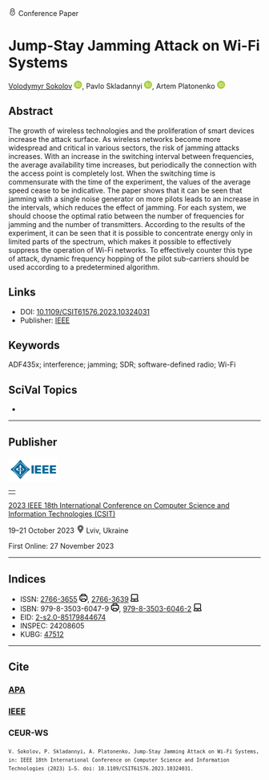 <img src="/icons/lock.svg" width="16" height="16"> Conference Paper

# Jump-Stay Jamming Attack on Wi-Fi Systems

<a href="/">Volodymyr Sokolov</a> <a href="https://orcid.org/0000-0002-9349-7946" target="_blank"><img src="/icons/orcid.svg" width="16" height="16"></a>,
Pavlo Skladannyi <a href="https://orcid.org/0000-0002-7775-6039" target="_blank"><img src="/icons/orcid.svg" width="16" height="16"></a>,
Artem Platonenko <a href="https://orcid.org/0000-0002-2962-5667" target="_blank"><img src="/icons/orcid.svg" width="16" height="16"></a>

## Abstract

The growth of wireless technologies and the proliferation of smart devices increase the attack surface. As wireless networks become more widespread and critical in various sectors, the risk of jamming attacks increases. With an increase in the switching interval between frequencies, the average availability time increases, but periodically the connection with the access point is completely lost. When the switching time is commensurate with the time of the experiment, the values of the average speed cease to be indicative. The paper shows that it can be seen that jamming with a single noise generator on more pilots leads to an increase in the intervals, which reduces the effect of jamming. For each system, we should choose the optimal ratio between the number of frequencies for jamming and the number of transmitters. According to the results of the experiment, it can be seen that it is possible to concentrate energy only in limited parts of the spectrum, which makes it possible to effectively suppress the operation of Wi-Fi networks. To effectively counter this type of attack, dynamic frequency hopping of the pilot sub-carriers should be used according to a predetermined algorithm.

## Links

* DOI: [10.1109/CSIT61576.2023.10324031](https://doi.org/10.1109/CSIT61576.2023.10324031) 
* Publisher: [IEEE](https://ieeexplore.ieee.org/document/10324031)

## Keywords

ADF435x; interference; jamming; SDR; software-defined radio; Wi-Fi

## SciVal Topics
-

***
## Publisher

<img src="/icons/ieee.svg" height="50">

<table>
<tr>
<td style="text-align: left;">
<span class="__dimensions_badge_embed__" data-doi="10.1109/CSIT61576.2023.10324031" data-hide-zero-citations="true"></span><script async src="https://badge.dimensions.ai/badge.js" charset="utf-8"></script>
</td>
</tr>
</table>

[2023 IEEE 18th International Conference on Computer Science and Information Technologies (CSIT)](https://ieeexplore.ieee.org/xpl/conhome/10323600/proceeding)

19–21 October 2023 <img src="/icons/location-pin.svg" width="16" height="16"> Lviv, Ukraine

First Online: 27 November 2023

***
## Indices

* ISSN: [2766-3655](https://portal.issn.org/resource/ISSN/2766-3655) <img src="/icons/print.svg" width="16" height="16">, [2766-3639](https://portal.issn.org/resource/ISSN/2766-3639) <img src="/icons/online.svg" width="16" height="16">
* ISBN: 979-8-3503-6047-9 <img src="/icons/print.svg" width="16" height="16">, [979-8-3503-6046-2](https://isbnsearch.org/isbn/979-8-3503-6046-2) <img src="/icons/online.svg" width="16" height="16">
* EID: [2-s2.0-85179844674](http://www.scopus.com/record/display.url?origin=inward&eid=2-s2.0-85179844674)
* INSPEC: 24208605
* KUBG: [47512](http://elibrary.kubg.edu.ua/id/eprint/47512/)

***
## Cite

### [APA](https://citation.crosscite.org/format?doi=10.1109/CSIT61576.2023.10324031&style=apa&lang=en-US)

### [IEEE](https://citation.crosscite.org/format?doi=10.1109/CSIT61576.2023.10324031&style=ieee&lang=en-US)

### CEUR-WS

<small>`V. Sokolov, P. Skladannyi, A. Platonenko, Jump-Stay Jamming Attack on Wi-Fi Systems, in: IEEE 18th International Conference on Computer Science and Information Technologies (2023) 1–5. doi: 10.1109/CSIT61576.2023.10324031.`</small>